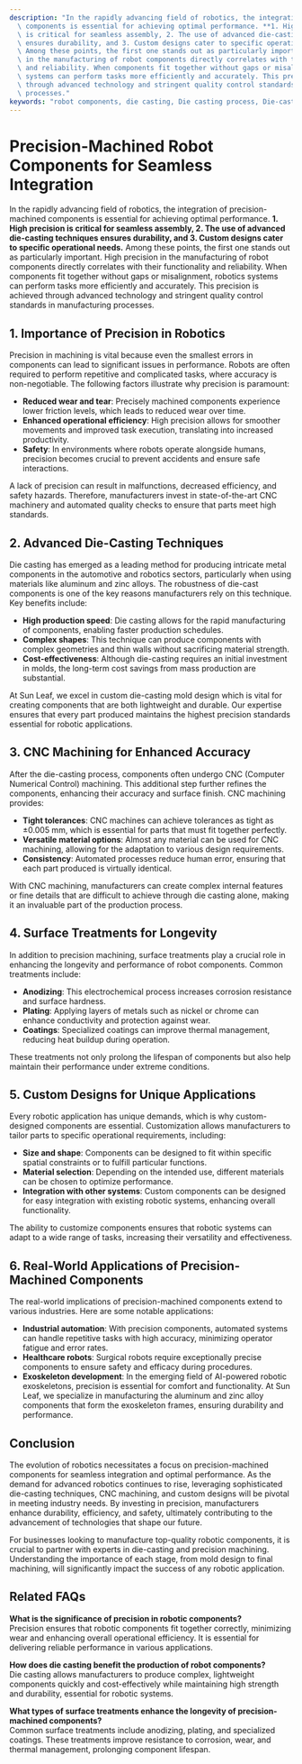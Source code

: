 ```yaml
---
description: "In the rapidly advancing field of robotics, the integration of precision-machined\
  \ components is essential for achieving optimal performance. **1. High precision\
  \ is critical for seamless assembly, 2. The use of advanced die-casting techniques\
  \ ensures durability, and 3. Custom designs cater to specific operational needs.**\
  \ Among these points, the first one stands out as particularly important. High precision\
  \ in the manufacturing of robot components directly correlates with their functionality\
  \ and reliability. When components fit together without gaps or misalignment, robotics\
  \ systems can perform tasks more efficiently and accurately. This precision is achieved\
  \ through advanced technology and stringent quality control standards in manufacturing\
  \ processes."
keywords: "robot components, die casting, Die casting process, Die-cast aluminum"
---
```

# Precision-Machined Robot Components for Seamless Integration

In the rapidly advancing field of robotics, the integration of precision-machined components is essential for achieving optimal performance. **1. High precision is critical for seamless assembly, 2. The use of advanced die-casting techniques ensures durability, and 3. Custom designs cater to specific operational needs.** Among these points, the first one stands out as particularly important. High precision in the manufacturing of robot components directly correlates with their functionality and reliability. When components fit together without gaps or misalignment, robotics systems can perform tasks more efficiently and accurately. This precision is achieved through advanced technology and stringent quality control standards in manufacturing processes.

## **1. Importance of Precision in Robotics**

Precision in machining is vital because even the smallest errors in components can lead to significant issues in performance. Robots are often required to perform repetitive and complicated tasks, where accuracy is non-negotiable. The following factors illustrate why precision is paramount:

- **Reduced wear and tear**: Precisely machined components experience lower friction levels, which leads to reduced wear over time.
- **Enhanced operational efficiency**: High precision allows for smoother movements and improved task execution, translating into increased productivity.
- **Safety**: In environments where robots operate alongside humans, precision becomes crucial to prevent accidents and ensure safe interactions.

A lack of precision can result in malfunctions, decreased efficiency, and safety hazards. Therefore, manufacturers invest in state-of-the-art CNC machinery and automated quality checks to ensure that parts meet high standards.

## **2. Advanced Die-Casting Techniques**

Die casting has emerged as a leading method for producing intricate metal components in the automotive and robotics sectors, particularly when using materials like aluminum and zinc alloys. The robustness of die-cast components is one of the key reasons manufacturers rely on this technique. Key benefits include:

- **High production speed**: Die casting allows for the rapid manufacturing of components, enabling faster production schedules.
- **Complex shapes**: This technique can produce components with complex geometries and thin walls without sacrificing material strength.
- **Cost-effectiveness**: Although die-casting requires an initial investment in molds, the long-term cost savings from mass production are substantial.

At Sun Leaf, we excel in custom die-casting mold design which is vital for creating components that are both lightweight and durable. Our expertise ensures that every part produced maintains the highest precision standards essential for robotic applications.

## **3. CNC Machining for Enhanced Accuracy**

After the die-casting process, components often undergo CNC (Computer Numerical Control) machining. This additional step further refines the components, enhancing their accuracy and surface finish. CNC machining provides:

- **Tight tolerances**: CNC machines can achieve tolerances as tight as ±0.005 mm, which is essential for parts that must fit together perfectly.
- **Versatile material options**: Almost any material can be used for CNC machining, allowing for the adaptation to various design requirements.
- **Consistency**: Automated processes reduce human error, ensuring that each part produced is virtually identical.

With CNC machining, manufacturers can create complex internal features or fine details that are difficult to achieve through die casting alone, making it an invaluable part of the production process.

## **4. Surface Treatments for Longevity**

In addition to precision machining, surface treatments play a crucial role in enhancing the longevity and performance of robot components. Common treatments include:

- **Anodizing**: This electrochemical process increases corrosion resistance and surface hardness.
- **Plating**: Applying layers of metals such as nickel or chrome can enhance conductivity and protection against wear.
- **Coatings**: Specialized coatings can improve thermal management, reducing heat buildup during operation.

These treatments not only prolong the lifespan of components but also help maintain their performance under extreme conditions.

## **5. Custom Designs for Unique Applications**

Every robotic application has unique demands, which is why custom-designed components are essential. Customization allows manufacturers to tailor parts to specific operational requirements, including:

- **Size and shape**: Components can be designed to fit within specific spatial constraints or to fulfill particular functions.
- **Material selection**: Depending on the intended use, different materials can be chosen to optimize performance.
- **Integration with other systems**: Custom components can be designed for easy integration with existing robotic systems, enhancing overall functionality.

The ability to customize components ensures that robotic systems can adapt to a wide range of tasks, increasing their versatility and effectiveness.

## **6. Real-World Applications of Precision-Machined Components**

The real-world implications of precision-machined components extend to various industries. Here are some notable applications:

- **Industrial automation**: With precision components, automated systems can handle repetitive tasks with high accuracy, minimizing operator fatigue and error rates.
- **Healthcare robots**: Surgical robots require exceptionally precise components to ensure safety and efficacy during procedures.
- **Exoskeleton development**: In the emerging field of AI-powered robotic exoskeletons, precision is essential for comfort and functionality. At Sun Leaf, we specialize in manufacturing the aluminum and zinc alloy components that form the exoskeleton frames, ensuring durability and performance.

## **Conclusion**

The evolution of robotics necessitates a focus on precision-machined components for seamless integration and optimal performance. As the demand for advanced robotics continues to rise, leveraging sophisticated die-casting techniques, CNC machining, and custom designs will be pivotal in meeting industry needs. By investing in precision, manufacturers enhance durability, efficiency, and safety, ultimately contributing to the advancement of technologies that shape our future.

For businesses looking to manufacture top-quality robotic components, it is crucial to partner with experts in die-casting and precision machining. Understanding the importance of each stage, from mold design to final machining, will significantly impact the success of any robotic application.

## **Related FAQs**

**What is the significance of precision in robotic components?**  
Precision ensures that robotic components fit together correctly, minimizing wear and enhancing overall operational efficiency. It is essential for delivering reliable performance in various applications.

**How does die casting benefit the production of robot components?**  
Die casting allows manufacturers to produce complex, lightweight components quickly and cost-effectively while maintaining high strength and durability, essential for robotic systems.

**What types of surface treatments enhance the longevity of precision-machined components?**  
Common surface treatments include anodizing, plating, and specialized coatings. These treatments improve resistance to corrosion, wear, and thermal management, prolonging component lifespan.
